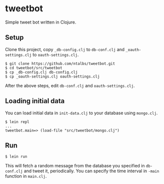 tweetbot
========

Simple tweet bot written in Clojure.

## Setup
Clone this project, copy `_db-config.clj` to `db-conf.clj` 
and `_oauth-settings.clj` to `oauth-settings.clj`.

    $ git clone https://github.com/ntalbs/tweetbot.git
    $ cd tweetbot/src/tweetbot
    $ cp _db-config.clj db-config.clj
    $ cp _oauth-settings.clj oauth-settings.clj

After the above steps, edit `db-conf.clj` and `oauth-settings.clj`.

## Loading initial data
You can load initial data in `init-data.clj` to your database using `mongo.clj`.

    $ lein repl
    ...
    tweetbot.main=> (load-file "src/tweetbot/mongo.clj")

## Run

    $ lein run

This will fetch a random message from the database you specified in `db-conf.clj` and tweet it,
periodically. You can specify the time interval in `-main` function in `main.clj`.
